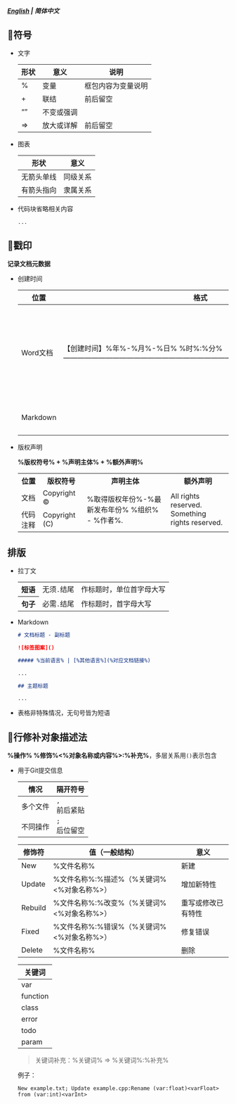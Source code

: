 ##### [English](https://github.com/ODCLAB/ODCSTD/blob/main/en-us/document_markup.md) | 简体中文

## 🔖符号

- 文字

    | 形状 | 意义       | 说明               |
    | ---- | ---------- | ------------------ |
    | %    | 变量       | 框包内容为变量说明 |
    | +    | 联结       | 前后留空           |
    | “”   | 不变或强调 |                    |
    | =>   | 放大或详解 | 前后留空           |

    

- 图表

  | 形状       | 意义     |
  | ---------- | -------- |
  | 无箭头单线 | 同级关系 |
  | 有箭头指向 | 隶属关系 |
  
  
  
- 代码块省略相关内容

  ```
  ...
  ```
  
  

## 📌戳印

**记录文档元数据**

- 创建时间

  | 位置     | 格式                                                         | 备注                                                   |
  | -------- | ------------------------------------------------------------ | ------------------------------------------------------ |
  | Word文档 | 【创建时间】%年%-%月%-%日% %时%:%分%<br/>——————————————————————————————————————— | 出现于顶行顶格<br/>字体大小：五号<br/>字体颜色：#0c0c0 |
  | Markdown | <!--%年%-%月%-%日% %时%:%分%-->                              | 出现于顶行顶格                                         |

- 版权声明

  **%版权符号% + %声明主体% + %额外声明%**

  <table>
      <tr>
      	<th>位置</th>
          <th>版权符号</th>
          <th>声明主体</th>
          <th>额外声明</th>
      </tr>
      <tr>
      	<td>文档</td>
          <td>Copyright ©</td>
          <td rowspan="2">%取得版权年份%-%最新发布年份% %组织% - %作者%.</td>
          <td rowspan="2">All rights reserved.<br/>Something rights reserved.</td>
      </tr>
      <tr>
      	<td>代码注释</td>
          <td>Copyright (C)</td>
      </tr>
  </table>



## 排版

- 拉丁文

    <table>
        <tr>
            <th>短语</th>
            <td>无须<code>.</code>结尾</td>
            <td>作标题时，单位首字母大写</td>
        </tr>
        <tr>
            <th>句子</th>
            <td>必需<code>.</code>结尾</td>
            <td>作标题时，首字母大写</td>
        </tr>
    </table>

- Markdown

  ```markdown
  # 文档标题 - 副标题
  
  ![标签图案]()
  
  ##### %当前语言% | [%其他语言%](%对应文档链接%)
  
  ...
  
  ## 主题标题
  
  ...
  ```

- 表格非特殊情况，无句号皆为短语

  

## 📝行修补对象描述法

**%操作% %修饰%<%对象名称或内容%>:%补充%**，多层关系用`()`表示包含

- 用于Git提交信息

    | 情况     | 隔开符号         |
    | -------- | ---------------- |
    | 多个文件 | `,`<br/>前后紧贴 |
    | 不同操作 | `;`<br/>后位留空 |

    | 修饰符  | 值（一般结构）                            | 意义               |
    | ------- | ----------------------------------------- | ------------------ |
    | New     | %文件名称%                                | 新建               |
    | Update  | %文件名称%:%描述%（%关键词%<%对象名称%>） | 增加新特性         |
    | Rebuild | %文件名称%:%改变%（%关键词%<%对象名称%>） | 重写或修改已有特性 |
    | Fixed   | %文件名称%:%错误%（%关键词%<%对象名称%>） | 修复错误           |
    | Delete  | %文件名称%                                | 删除               |

    | 关键词   |
    | -------- |
    | var      |
    | function |
    | class    |
    | error    |
    | todo     |
    | param    |

	> 关键词补充：%关键词% => %关键词%:%补充%
	
	例子：
	
	```
	New example.txt; Update example.cpp:Rename (var:float)<varFloat> from (var:int)<varInt>